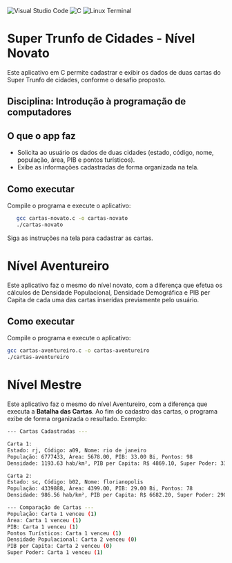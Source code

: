 ![Visual Studio Code](https://img.shields.io/badge/Visual%20Studio%20Code-0078d7.svg?style=for-the-badge&logo=visual-studio-code&logoColor=white) ![C](https://img.shields.io/badge/c-%2300599C.svg?style=for-the-badge&logo=c&logoColor=white) ![Linux Terminal](https://img.shields.io/badge/-Terminal-000000?style=for-the-badge&logo=linux&logoColor=white)

# Super Trunfo de Cidades - Nível Novato

Este aplicativo em C permite cadastrar e exibir os dados de duas cartas do Super Trunfo de cidades, conforme o desafio proposto.

## Disciplina: Introdução à programação de computadores 

## O que o app faz
- Solicita ao usuário os dados de duas cidades (estado, código, nome, população, área, PIB e pontos turísticos).
- Exibe as informações cadastradas de forma organizada na tela.

## Como executar

Compile o programa e execute o aplicativo:

```bash
   gcc cartas-novato.c -o cartas-novato
   ./cartas-novato
   ```

Siga as instruções na tela para cadastrar as cartas.

# Nível Aventureiro

Este aplicativo faz o mesmo do nível novato, com a diferença que efetua os cálculos de Densidade Populacional, Densidade Demográfica e PIB per Capita de cada uma das 
cartas inseridas previamente pelo usuário.

## Como executar

Compile o programa e execute o aplicativo:

```bash
gcc cartas-aventureiro.c -o cartas-aventureiro
./cartas-aventureiro
```

# Nível Mestre

Este aplicativo faz o mesmo do nível Aventureiro, com a diferença que executa a
**Batalha das Cartas**.  Ao fim do cadastro das cartas, o programa exibe de forma
organizada o resultado. Exemplo:

```bash
--- Cartas Cadastradas ---

Carta 1:
Estado: rj, Código: a09, Nome: rio de janeiro
População: 6777433, Área: 5678.00, PIB: 33.00 Bi, Pontos: 98
Densidade: 1193.63 hab/km², PIB per Capita: R$ 4869.10, Super Poder: 33006786560.00

Carta 2:
Estado: sc, Código: b02, Nome: florianopolis
População: 4339888, Área: 4399.00, PIB: 29.00 Bi, Pontos: 78
Densidade: 986.56 hab/km², PIB per Capita: R$ 6682.20, Super Poder: 29004349440.00

--- Comparação de Cartas ---
População: Carta 1 venceu (1)
Área: Carta 1 venceu (1)
PIB: Carta 1 venceu (1)
Pontos Turísticos: Carta 1 venceu (1)
Densidade Populacional: Carta 2 venceu (0)
PIB per Capita: Carta 2 venceu (0)
Super Poder: Carta 1 venceu (1)
```
